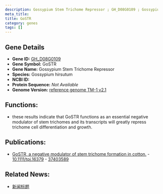 ```yaml
---
description: Gossypium Stem Trichome Repressor ; GH_D08G0109 ; Gossypium hirsutum
meta_title:
title: GoSTR
category: genes
tags: []
---
```


## Gene Details
- **Gene ID:**	[GH_D08G0109](https://www.maizegdb.org/gene_center/gene/GH_D08G0109)
- **Gene Symbol:** GoSTR
- **Gene Name:** Gossypium Stem Trichome Repressor
- **Species:** Gossypium hirsutum
- **NCBI ID:** [  ]()
- **Protein Sequence:** *Not Available*
- **Genome Version:** [reference genome TM-1 v2.1]()

## Functions:
   - these results indicate that GoSTR functions as an essential negative modulator of stem trichomes and its transcripts will greatly repress trichome cell differentiation and growth.

## Publications:
   - [GoSTR, a negative modulator of stem trichome formation in cotton.]( https://onlinelibrary.wiley.com/doi/10.1111/tpj.16379 ) - [10.1111/tpj.16379]( https://onlinelibrary.wiley.com/doi/10.1111/tpj.16379 ) - [37403589](https://pubmed.ncbi.nlm.nih.gov/37403589/)

## Related News:
   - [新闻标题](https://mp.weixin.qq.com/s/80F-V2DiPWLufF5F0USiwg)

